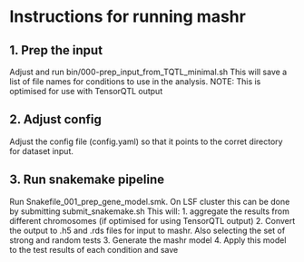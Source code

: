 # Instructions for running mashr

## 1. Prep the input
Adjust and run bin/000-prep_input_from_TQTL_minimal.sh
This will save a list of file names for conditions to use in the analysis. NOTE: This is optimised for use with TensorQTL output

## 2. Adjust config
Adjust the config file (config.yaml) so that it points to the corret directory for dataset input. 

## 3. Run snakemake pipeline
Run Snakefile_001_prep_gene_model.smk. On LSF cluster this can be done by submitting submit_snakemake.sh
This will: 
    1. aggregate the results from different chromosomes (if optimised for using TensorQTL output)
    2. Convert the output to .h5 and .rds files for input to mashr. Also selecting the set of strong and random tests
    3. Generate the mashr model
    4. Apply this model to the test results of each condition and save


